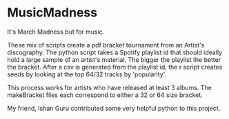 # MusicMadness
It's March Madness but for music. 

These mix of scripts create a pdf bracket tournament from an Artist's discography. The python script takes a Spotify playlist id
that should ideally hold a large sample of an artist's material. The bigger the playlist the better the bracket. 
After a csv is generated from the playlist id, the r script creates seeds by looking at the top 64/32 tracks by 'popularity'. 


This process works for artists who have released at least 3 albums. The makeBracket files each correspond to either a 32 or 64 
size bracket.

My friend, Ishan Guru contributed some very helpful python to this project. 
